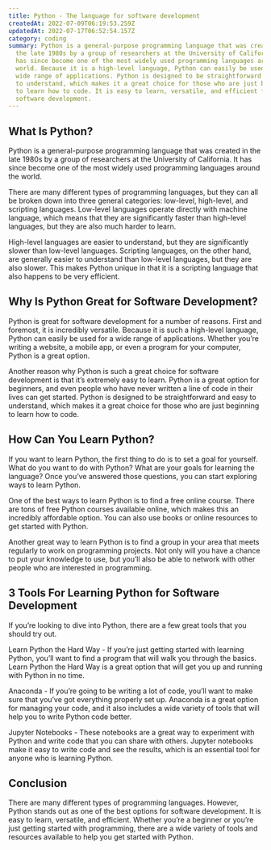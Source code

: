 ```yaml
---
title: Python - The language for software development
createdAt: 2022-07-09T06:19:53.259Z
updatedAt: 2022-07-17T06:52:54.157Z
category: coding
summary: Python is a general-purpose programming language that was created in
  the late 1980s by a group of researchers at the University of California. It
  has since become one of the most widely used programming languages around the
  world. Because it is a high-level language, Python can easily be used for a
  wide range of applications. Python is designed to be straightforward and easy
  to understand, which makes it a great choice for those who are just beginning
  to learn how to code. It is easy to learn, versatile, and efficient for
  software development.
---
```


## What Is Python?

Python is a general-purpose programming language that was created in the late 1980s by a group of researchers at the University of California. It has since become one of the most widely used programming languages around the world.

There are many different types of programming languages, but they can all be broken down into three general categories: low-level, high-level, and scripting languages. Low-level languages operate directly with machine language, which means that they are significantly faster than high-level languages, but they are also much harder to learn.

High-level languages are easier to understand, but they are significantly slower than low-level languages. Scripting languages, on the other hand, are generally easier to understand than low-level languages, but they are also slower. This makes Python unique in that it is a scripting language that also happens to be very efficient.

## Why Is Python Great for Software Development?

Python is great for software development for a number of reasons. First and foremost, it is incredibly versatile. Because it is such a high-level language, Python can easily be used for a wide range of applications. Whether you’re writing a website, a mobile app, or even a program for your computer, Python is a great option.

Another reason why Python is such a great choice for software development is that it’s extremely easy to learn. Python is a great option for beginners, and even people who have never written a line of code in their lives can get started. Python is designed to be straightforward and easy to understand, which makes it a great choice for those who are just beginning to learn how to code.

## How Can You Learn Python?

If you want to learn Python, the first thing to do is to set a goal for yourself. What do you want to do with Python? What are your goals for learning the language? Once you’ve answered those questions, you can start exploring ways to learn Python.

One of the best ways to learn Python is to find a free online course. There are tons of free Python courses available online, which makes this an incredibly affordable option. You can also use books or online resources to get started with Python.

Another great way to learn Python is to find a group in your area that meets regularly to work on programming projects. Not only will you have a chance to put your knowledge to use, but you’ll also be able to network with other people who are interested in programming.

## 3 Tools For Learning Python for Software Development

If you’re looking to dive into Python, there are a few great tools that you should try out.

Learn Python the Hard Way - If you’re just getting started with learning Python, you’ll want to find a program that will walk you through the basics. Learn Python the Hard Way is a great option that will get you up and running with Python in no time.

Anaconda - If you’re going to be writing a lot of code, you’ll want to make sure that you’ve got everything properly set up. Anaconda is a great option for managing your code, and it also includes a wide variety of tools that will help you to write Python code better.

Jupyter Notebooks - These notebooks are a great way to experiment with Python and write code that you can share with others. Jupyter notebooks make it easy to write code and see the results, which is an essential tool for anyone who is learning Python.

## Conclusion

There are many different types of programming languages. However, Python stands out as one of the best options for software development. It is easy to learn, versatile, and efficient. Whether you’re a beginner or you’re just getting started with programming, there are a wide variety of tools and resources available to help you get started with Python.
